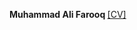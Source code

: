 <strong>Muhammad Ali Farooq </strong></strong> [[CV]](https://drive.google.com/file/d/1TT04X9cKnW-iJm1gux-Ibdgd1EuT8pG5/view?usp=drive_link)
